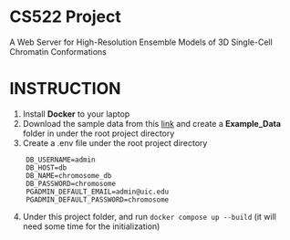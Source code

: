 # CS522 Project
A Web Server for High-Resolution Ensemble Models of 3D Single-Cell Chromatin Conformations

# INSTRUCTION
1. Install **Docker** to your laptop
2. Download the sample data from this [link](https://uofi.app.box.com/file/1699376802565?s=egh737w70px0iqcnhtq2re3xwbs1qh38) and create a **Example_Data** folder in under the root project directory
3. Create a .env file under the root project directory
```
    DB_USERNAME=admin
    DB_HOST=db
    DB_NAME=chromosome_db
    DB_PASSWORD=chromosome
    PGADMIN_DEFAULT_EMAIL=admin@uic.edu
    PGADMIN_DEFAULT_PASSWORD=chromosome
```
4. Under this project folder, and run ```docker compose up --build``` (it will need some time for the initialization)